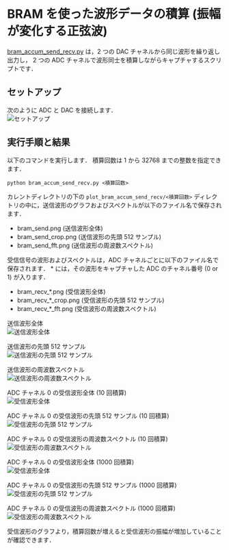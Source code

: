 # BRAM を使った波形データの積算 (振幅が変化する正弦波)

[bram_accum_send_recv.py](./bram_accum_send_recv.py) は，2 つの DAC チャネルから同じ波形を繰り返し出力し，
2 つの ADC チャネルで波形同士を積算しながらキャプチャするスクリプトです．

## セットアップ

次のように ADC と DAC を接続します．  
![セットアップ](./../../docs/images/dac_adc_setup-2.png)

## 実行手順と結果

以下のコマンドを実行します．
積算回数は 1 から 32768 までの整数を指定できます．

```
python bram_accum_send_recv.py <積算回数>
```

カレントディレクトリの下の `plot_bram_accum_send_recv/<積算回数>` ディレクトリの中に，送信波形のグラフおよびスペクトルが以下のファイル名で保存されます．
- bram_send.png (送信波形全体)
- bram_send_crop.png (送信波形の先頭 512 サンプル)
- bram_send_fft.png (送信波形の周波数スペクトル)

受信信号の波形およびスペクトルは，ADC チャネルごとに以下のファイル名で保存されます．
\* には，その波形をキャプチャした ADC のチャネル番号 (0 or 1) が入ります．
- bram_recv_*.png (受信波形全体)
- bram_recv_*_crop.png (受信波形の先頭 512 サンプル)
- bram_recv_*_fft.png (受信波形の周波数スペクトル)

送信波形全体  
![送信波形全体](images/bram_send.png)

送信波形の先頭 512 サンプル  
![送信波形の先頭 512 サンプル](images/bram_send_crop.png)

送信波形の周波数スペクトル  
![送信波形の周波数スペクトル](images/bram_send_fft.png)

ADC チャネル 0 の受信波形全体 (10 回積算)  
![受信波形全体](images/bram_recv_0-1.png)

ADC チャネル 0 の受信波形の先頭 512 サンプル (10 回積算)  
![受信波形の先頭 512 サンプル](images/bram_recv_0_crop-1.png)

ADC チャネル 0 の受信波形の周波数スペクトル (10 回積算)  
![受信波形の周波数スペクトル](images/bram_recv_0_fft-1.png)

ADC チャネル 0 の受信波形全体 (1000 回積算)  
![受信波形全体](images/bram_recv_0-2.png)

ADC チャネル 0 の受信波形の先頭 512 サンプル (1000 回積算)  
![受信波形の先頭 512 サンプル](images/bram_recv_0_crop-2.png)

ADC チャネル 0 の受信波形の周波数スペクトル (1000 回積算)  
![受信波形の周波数スペクトル](images/bram_recv_0_fft-2.png)

受信波形のグラフより，積算回数が増えると受信波形の振幅が増加していることが確認できます．
